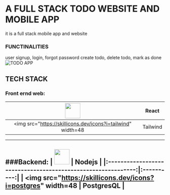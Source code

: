 # A FULL STACK TODO WEBSITE AND MOBILE APP
it is a full stack mobile app and website
### FUNCTINALITIES
user signup, login, forgot password
create todo, delete todo, mark as done
![TODO APP](https://github.com/Abishek-Newar/360CircleInfotech/assets/97790157/a3337351-64a5-406c-a216-744b6e9e220d)

## TECH STACK
### Front ernd web: 
| <img src="https://skillicons.dev/icons?i=react" width=48 /> | React    |
|:-----------------------------------------------------------:|:--------:|
| <img src="https://skillicons.dev/icons?i=tailwind" width=48 | Tailwind |
---
###Backend: 
| <img src="https://skillicons.dev/icons?i=nodejs" width=48 /> | Nodejs     |
|:------------------------------------------------------------:|:----------:|
| <img src="https://skillicons.dev/icons?i=postgres"  width=48 | PostgresQL |
---
